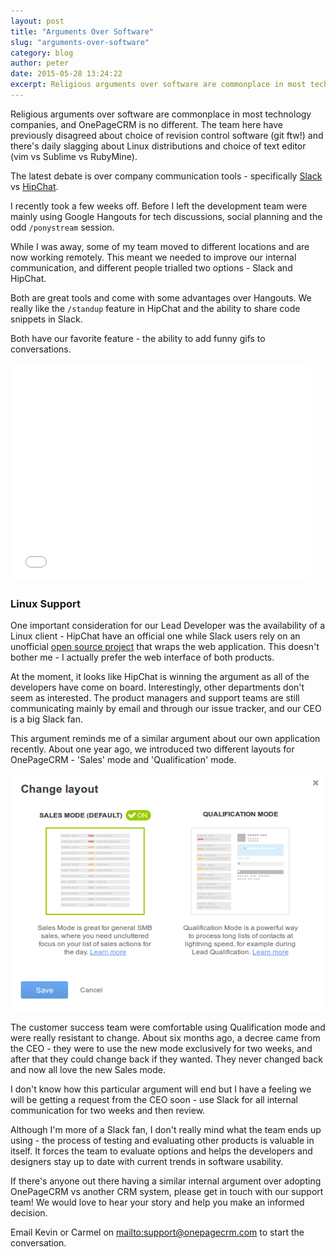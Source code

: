 ```yaml
---
layout: post
title: "Arguments Over Software"
slug: "arguments-over-software"
category: blog
author: peter
date: 2015-05-28 13:24:22
excerpt: Religious arguments over software are commonplace in most technology companies, and OnePageCRM is no different. The current argument here is between two great communication tools, Slack and HipChat. The team hasn't decided what to use yet, but the evaluation process is valuable in itself.
---
```


Religious arguments over software are commonplace in most technology companies, and OnePageCRM is no different. The team here have previously disagreed about choice of revision control software (git ftw!) and there's daily slagging about Linux distributions and choice of text editor (vim vs Sublime vs RubyMine).

The latest debate is over company communication tools - specifically [Slack ][1] vs [HipChat][2].


I recently took a few weeks off. Before I left the development team were mainly using Google Hangouts for tech discussions, social planning and the odd `/ponystream` session.

While I was away, some of my team moved to different locations and are now working remotely. This meant we needed to improve our internal communication, and different people trialled two options - Slack and HipChat.

Both are great tools and come with some advantages over Hangouts. We really like the `/standup` feature in HipChat and the ability to share code snippets in Slack. 

Both have our favorite feature - the ability to add funny gifs to conversations.

<div class="img-responsive">
    <iframe src="//giphy.com/embed/bcKmIWkUMCjVm?html5=true" width="480" height="349" frameBorder="0" webkitAllowFullScreen mozallowfullscreen allowFullScreen></iframe>
</div>

### Linux Support

One important consideration for our Lead Developer was the availability of a Linux client - HipChat have an official one while Slack users rely on an unofficial [open source project][3] that wraps the web application.
This doesn't bother me - I actually prefer the web interface of both products.

At the moment, it looks like HipChat is winning the argument as all of the developers have come on board. Interestingly, other departments don't seem as interested. The product managers and support teams are still communicating mainly by email and through our issue tracker, and our CEO is a big Slack fan.

This argument reminds me of a similar argument about our own application recently. About one year ago, we introduced two different layouts for OnePageCRM - 'Sales' mode and 'Qualification' mode.

<img class="img-responsive img-rounded" src="/img/layout_modes.png" />

The customer success team were comfortable using Qualification mode and were really resistant to change. About six months ago, a decree came from the CEO - they were to use the new mode exclusively for two weeks, and after that they could change back if they wanted.
They never changed back and now all love the new Sales mode.

I don't know how this particular argument will end but I have a feeling we will be getting a request from the CEO soon - use Slack for all internal communication for two weeks and then review.

Although I'm more of a Slack fan, I don't really mind what the team ends up using - the process of testing and evaluating other products is valuable in itself. It forces the team to evaluate options and helps the developers and designers stay up to date with current trends in software usability.

If there's anyone out there having a similar internal argument over adopting OnePageCRM vs another CRM system, please get in touch with our support team! We would love to hear your story and help you make an informed decision. 

Email Kevin or Carmel on <mailto:support@onepagecrm.com> to start the conversation.


  [1]: http://slack.com
  [2]: http://hipchat.com
  [3]: https://github.com/raelgc/scudcloud